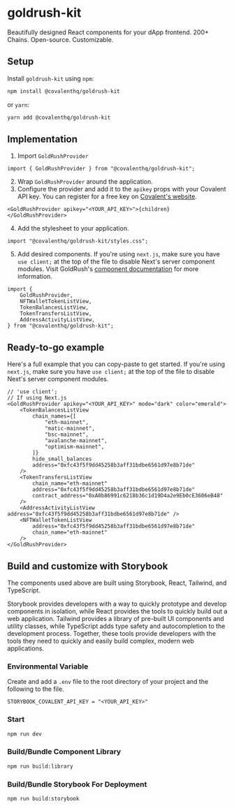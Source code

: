 # goldrush-kit

Beautifully designed React components for your dApp frontend. 200+ Chains. Open-source. Customizable.

## Setup

Install `goldrush-kit` using `npm`:

```bash
npm install @covalenthq/goldrush-kit
```

or `yarn`:

```bash
yarn add @covalenthq/goldrush-kit
```

## Implementation

1. Import `GoldRushProvider`

```tsx
import { GoldRushProvider } from "@covalenthq/goldrush-kit";
```

2. Wrap `GoldRushProvider` around the application.
3. Configure the provider and add it to the `apikey` props with your Covalent API key. You can register for a free key on [Covalent's website](https://www.covalenthq.com).

```tsx
<GoldRushProvider apikey="<YOUR_API_KEY>">{children}</GoldRushProvider>
```

4. Add the stylesheet to your application.

```tsx
import "@covalenthq/goldrush-kit/styles.css";
```

5. Add desired components. If you're using `next.js`, make sure you have `use client;` at the top of the file to disable Next's server component modules. Visit GoldRush's [component documentation](https://www.covalenthq.com/docs/unified-api/goldrush/kit/gold-rush-provider/) for more information.

```tsx
import {
    GoldRushProvider,
    NFTWalletTokenListView,
    TokenBalancesListView,
    TokenTransfersListView,
    AddressActivityListView,
} from "@covalenthq/goldrush-kit";
```

## Ready-to-go example

Here's a full example that you can copy-paste to get started. If you're using `next.js`, make sure you have `use client;` at the top of the file to disable Next's server component modules.

```tsx
// 'use client'; 
// If using Next.js
<GoldRushProvider apikey="<YOUR_API_KEY>" mode="dark" color="emerald">
    <TokenBalancesListView
        chain_names={[
            "eth-mainnet",
            "matic-mainnet",
            "bsc-mainnet",
            "avalanche-mainnet",
            "optimism-mainnet",
        ]}
        hide_small_balances
        address="0xfc43f5f9dd45258b3aff31bdbe6561d97e8b71de"
    />
    <TokenTransfersListView
        chain_name="eth-mainnet"
        address="0xfc43f5f9dd45258b3aff31bdbe6561d97e8b71de"
        contract_address="0xA0b86991c6218b36c1d19D4a2e9Eb0cE3606eB48"
    />
    <AddressActivityListView address="0xfc43f5f9dd45258b3aff31bdbe6561d97e8b71de" />
    <NFTWalletTokenListView
        address="0xfc43f5f9dd45258b3aff31bdbe6561d97e8b71de"
        chain_name="eth-mainnet"
    />
</GoldRushProvider>
```

## Build and customize with Storybook

The components used above are built using Storybook, React, Tailwind, and TypeScript.

Storybook provides developers with a way to quickly prototype and develop components in isolation, while React provides the tools to quickly build out a web application. Tailwind provides a library of pre-built UI components and utility classes, while TypeScript adds type safety and autocompletion to the development process. Together, these tools provide developers with the tools they need to quickly and easily build complex, modern web applications.

### Environmental Variable

Create and add a `.env` file to the root directory of your project and the following to the file.

```
STORYBOOK_COVALENT_API_KEY = "<YOUR_API_KEY>"
```

### Start

```bash
npm run dev
```

### Build/Bundle Component Library

```bash
npm run build:library
```

### Build/Bundle Storybook For Deployment

```bash
npm run build:storybook
```
